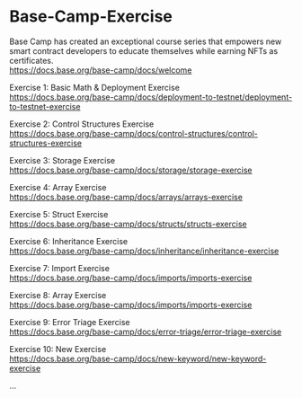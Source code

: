 # Base-Camp-Exercise

Base Camp has created an exceptional course series that empowers new smart contract developers to educate themselves while earning NFTs as certificates. <br/>
https://docs.base.org/base-camp/docs/welcome 

Exercise 1: Basic Math & Deployment Exercise <br/>
https://docs.base.org/base-camp/docs/deployment-to-testnet/deployment-to-testnet-exercise

Exercise 2: Control Structures Exercise <br/>
https://docs.base.org/base-camp/docs/control-structures/control-structures-exercise

Exercise 3: Storage Exercise <br/>
https://docs.base.org/base-camp/docs/storage/storage-exercise

Exercise 4: Array Exercise <br/>
https://docs.base.org/base-camp/docs/arrays/arrays-exercise

Exercise 5: Struct Exercise <br/>
https://docs.base.org/base-camp/docs/structs/structs-exercise

Exercise 6: Inheritance Exercise <br/>
https://docs.base.org/base-camp/docs/inheritance/inheritance-exercise

Exercise 7: Import Exercise <br/>
https://docs.base.org/base-camp/docs/imports/imports-exercise

Exercise 8: Array Exercise <br/>
https://docs.base.org/base-camp/docs/imports/imports-exercise

Exercise 9: Error Triage Exercise <br/>
https://docs.base.org/base-camp/docs/error-triage/error-triage-exercise

Exercise 10: New Exercise <br/>
https://docs.base.org/base-camp/docs/new-keyword/new-keyword-exercise

...
